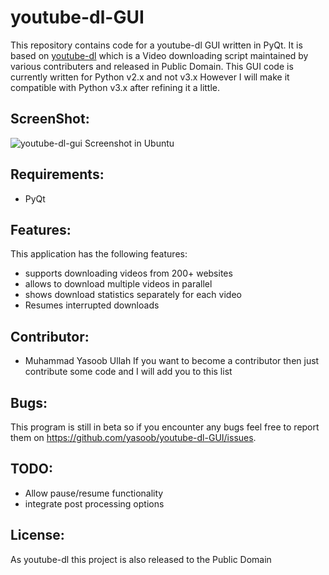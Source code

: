 youtube-dl-GUI
==============

This repository contains code for a youtube-dl GUI written in PyQt. It is based on [youtube-dl](https://github.com/rg3/youtube-dl) which is a Video downloading script maintained by various contributers and released in Public Domain. This GUI code is currently written for Python v2.x and not v3.x However I will make it compatible with Python v3.x after refining it a little.

ScreenShot:
-------------
![youtube-dl-gui Screenshot in Ubuntu](http://i.imgur.com/gb3SIKY.png)

Requirements:
------------
- PyQt

Features:
----------
This application has the following features:
- supports downloading videos from 200+ websites
- allows to download multiple videos in parallel
- shows download statistics separately for each video
- Resumes interrupted downloads

Contributor:
---------
- Muhammad Yasoob Ullah
If you want to become a contributor then just contribute some code and I will add you to this list

Bugs:
----------
This program is still in beta so if you encounter any bugs feel free to report them on https://github.com/yasoob/youtube-dl-GUI/issues. 

TODO:
-------
- Allow pause/resume functionality
- integrate post processing options

License:
----------
As youtube-dl this project is also released to the Public Domain
